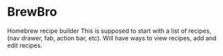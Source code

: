 # BrewBro
Homebrew recipe builder
This is supposed to start with a list of recipes, (nav drawer, fab, action bar, etc).
Will have ways to view recipes, add and edit recipes.
